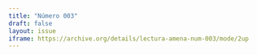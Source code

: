 ```yaml
---
title: "Número 003"
draft: false
layout: issue
iframe: https://archive.org/details/lectura-amena-num-003/mode/2up
---
```

